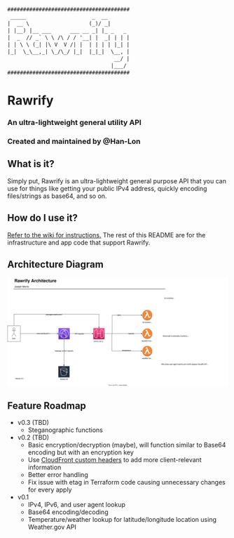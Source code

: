     #######################################
     _____                     _  __
    |  __ \                   (_)/ _|
    | |__) |__ ___      ___ __ _| |_ _   _
    |  _  // _` \ \ /\ / / '__| |  _| | | |
    | | \ \ (_| |\ V  V /| |  | | | | |_| |
    |_|  \_\__,_| \_/\_/ |_|  |_|_|  \__, |
                                      __/ |
                                     |___/
    #######################################

# Rawrify
### An ultra-lightweight general utility API
### Created and maintained by @Han-Lon

## What is it?
Simply put, Rawrify is an ultra-lightweight general purpose API that you can use for
things like getting your public IPv4 address, quickly encoding files/strings as base64, and so on.

## How do I use it?
[Refer to the wiki for instructions.](https://github.com/Han-Lon/rawrify/wiki) 
The rest of this README are for the infrastructure and app code that support Rawrify.


## Architecture Diagram
![architecture_diagram](docs/architecture_diagram.svg)


## Feature Roadmap
- v0.3 (TBD)
  - Steganographic functions
- v0.2 (TBD)
  - Basic encryption/decryption (maybe), will function similar to Base64 encoding but with an encryption key
  - Use [CloudFront custom headers](https://docs.aws.amazon.com/AmazonCloudFront/latest/DeveloperGuide/using-cloudfront-headers.html) to add more client-relevant information 
  - Better error handling
  - Fix issue with etag in Terraform code causing unnecessary changes for every apply
- v0.1
  - IPv4, IPv6, and user agent lookup
  - Base64 encoding/decoding
  - Temperature/weather lookup for latitude/longitude location using Weather.gov API